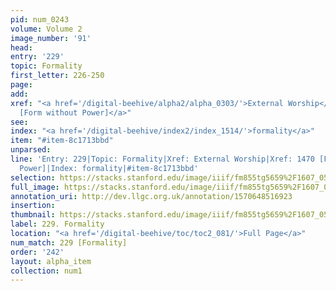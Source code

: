 ```yaml
---
pid: num_0243
volume: Volume 2
image_number: '91'
head: 
entry: '229'
topic: Formality
first_letter: 226-250
page: 
add: 
xref: "<a href='/digital-beehive/alpha2/alpha_0303/'>External Worship</a>|<a href='/digital-beehive/toc/toc2_287/'>1470
  [Form without Power]</a>"
see: 
index: "<a href='/digital-beehive/index2/index_1514/'>formality</a>"
item: "#item-8c1713bbd"
unparsed: 
line: 'Entry: 229|Topic: Formality|Xref: External Worship|Xref: 1470 [Form without
  Power]|Index: formality|#item-8c1713bbd'
selection: https://stacks.stanford.edu/image/iiif/fm855tg5659%2F1607_0558/304,3196,3048,612/full/0/default.jpg
full_image: https://stacks.stanford.edu/image/iiif/fm855tg5659%2F1607_0558/full/full/0/default.jpg
annotation_uri: http://dev.llgc.org.uk/annotation/1570648516923
insertion: 
thumbnail: https://stacks.stanford.edu/image/iiif/fm855tg5659%2F1607_0558/304,3196,600,180/250,/0/default.jpg
label: 229. Formality
location: "<a href='/digital-beehive/toc/toc2_081/'>Full Page</a>"
num_match: 229 [Formality]
order: '242'
layout: alpha_item
collection: num1
---
```

